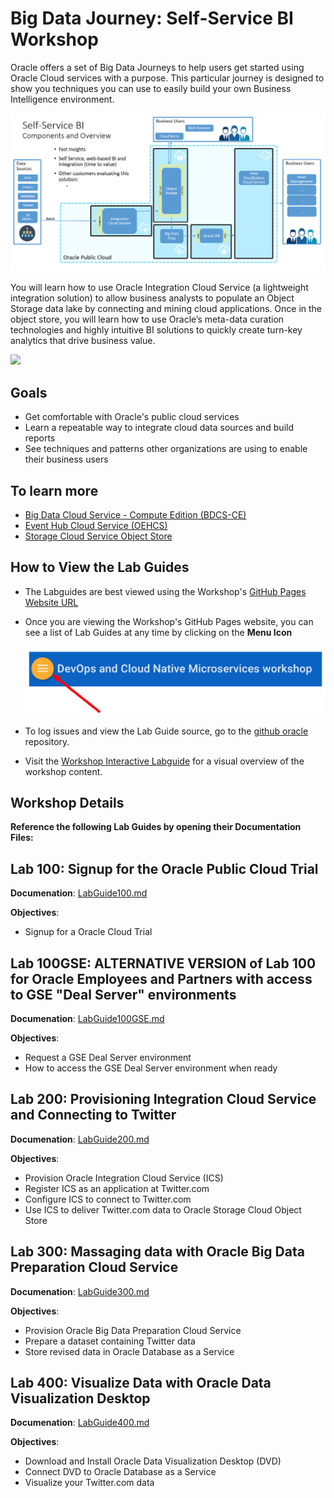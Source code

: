 
# Big Data Journey: Self-Service BI Workshop
Oracle offers a set of Big Data Journeys to help users get started using Oracle Cloud services with a purpose. This particular journey is designed to show you techniques you can use to easily build your own Business Intelligence environment.


![](images/snap0012063.jpg) 



You will learn how to use Oracle Integration Cloud Service (a lightweight integration solution) to allow business analysts to populate an Object Storage data lake by connecting and mining cloud applications. Once in the object store, you will learn how to use Oracle’s meta-data curation technologies and highly intuitive BI solutions to quickly create turn-key analytics that drive business value.


![](images/500/DemoLiveMap.gif) 

## Goals

 - Get comfortable with Oracle's public cloud services
 - Learn a repeatable way to integrate cloud data sources and build reports
 - See techniques and patterns other organizations are using to enable their business users


## To learn more
 - [Big Data Cloud Service - Compute Edition (BDCS-CE)](https://cloud.oracle.com/big-data-compute-edition)
 - [Event Hub Cloud Service (OEHCS)](https://cloud.oracle.com/en_US/event-hub)
 - [Storage Cloud Service Object Store](https://cloud.oracle.com/en_US/storage)

      
## How to View the Lab Guides

- The Labguides are best viewed using the Workshop's [GitHub Pages Website URL](https://oracle.github.io/learning-library/workshops/journey1-self-service-bi/) 

- Once you are viewing the Workshop's GitHub Pages website, you can see a list of Lab Guides at any time by clicking on the **Menu Icon**

    ![](images/WorkshopMenu.png)  

- To log issues and view the Lab Guide source, go to the [github oracle](https://github.com/oracle/learning-library/tree/master/workshops/journey1-self-service-bi) repository.

- Visit the [Workshop Interactive Labguide](http://launch.oracle.com/?cloudnative) for a visual overview of the workshop content. 




## Workshop Details

**Reference the following Lab Guides by opening their Documentation Files:**

## Lab 100: Signup for the Oracle Public Cloud Trial

**Documenation**: [LabGuide100.md](LabGuide100.md)

**Objectives**:

- Signup for a Oracle Cloud Trial

## Lab 100GSE: ALTERNATIVE VERSION of Lab 100 for Oracle Employees and Partners with access to GSE "Deal Server" environments

**Documenation**: [LabGuide100GSE.md](LabGuide100GSE.md)

**Objectives**:

- Request a GSE Deal Server environment
- How to access the GSE Deal Server environment when ready

## Lab 200: Provisioning Integration Cloud Service and Connecting to Twitter

**Documenation**: [LabGuide200.md](LabGuide200.md)

**Objectives**:

- Provision Oracle Integration Cloud Service (ICS)
- Register ICS as an application at Twitter.com
- Configure ICS to connect to Twitter.com
- Use ICS to deliver Twitter.com data to Oracle Storage Cloud Object Store

## Lab 300: Massaging data with Oracle Big Data Preparation Cloud Service

**Documenation**: [LabGuide300.md](LabGuide300.md)

**Objectives**:

- Provision Oracle Big Data Preparation Cloud Service
- Prepare a dataset containing Twitter data
- Store revised data in Oracle Database as a Service

## Lab 400:  Visualize Data with Oracle Data Visualization Desktop

**Documenation**: [LabGuide400.md](LabGuide400.md)

**Objectives**:

- Download and Install Oracle Data Visualization Desktop (DVD)
- Connect DVD to Oracle Database as a Service
- Visualize your Twitter.com data

